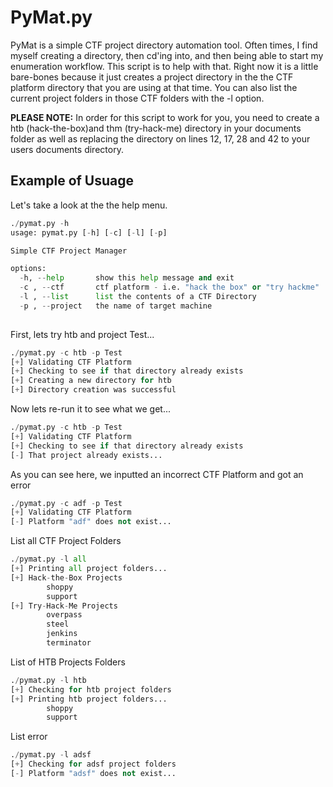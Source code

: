 # PyMat.py 

PyMat is a simple CTF project directory automation tool. Often times, I find myself creating a directory, then cd'ing into, and then being able to start my enumeration workflow. This script is to help with that. Right now it is a little bare-bones because it just creates a project directory in the the CTF platform directory that you are using at that time. You can also list the current project folders in those CTF folders with the -l option.

**PLEASE NOTE:** In order for this script to work for you, you need to create a htb (hack-the-box)and thm (try-hack-me) directory in your documents folder as well as replacing the directory on lines 12, 17, 28 and 42 to your users documents directory.

## Example of Usuage
Let's take a look at the the help menu.
```python
./pymat.py -h
usage: pymat.py [-h] [-c] [-l] [-p]

Simple CTF Project Manager

options:
  -h, --help       show this help message and exit
  -c , --ctf       ctf platform - i.e. "hack the box" or "try hackme"
  -l , --list      list the contents of a CTF Directory
  -p , --project   the name of target machine
                                                
```

First, lets try htb and project Test...
```python
./pymat.py -c htb -p Test  
[+] Validating CTF Platform
[+] Checking to see if that directory already exists
[+] Creating a new directory for htb
[+] Directory creation was successful
```

Now lets re-run it to see what we get...
```python
./pymat.py -c htb -p Test
[+] Validating CTF Platform
[+] Checking to see if that directory already exists
[-] That project already exists...
```

As you can see here, we inputted an incorrect CTF Platform and got an error
```python
./pymat.py -c adf -p Test
[+] Validating CTF Platform
[-] Platform "adf" does not exist...
```

List all CTF Project Folders
```python
./pymat.py -l all   
[+] Printing all project folders...
[+] Hack-the-Box Projects
        shoppy
        support
[+] Try-Hack-Me Projects
        overpass
        steel
        jenkins
        terminator
```

List of HTB Projects Folders
```python
./pymat.py -l htb
[+] Checking for htb project folders
[+] Printing htb project folders...
        shoppy
        support

```

List error
```python
./pymat.py -l adsf
[+] Checking for adsf project folders
[-] Platform "adsf" does not exist...
```